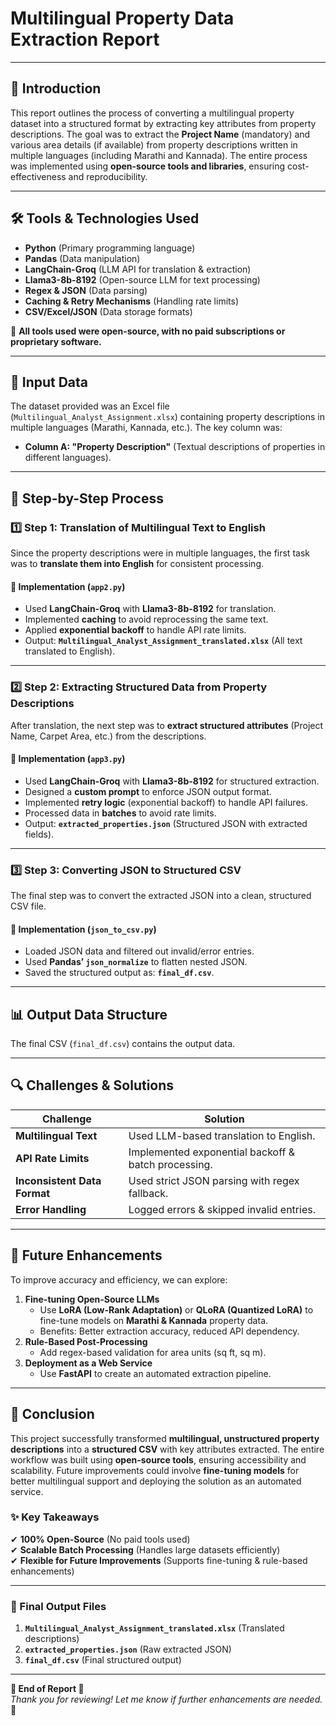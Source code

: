 # **Multilingual Property Data Extraction Report**

---

## **📌 Introduction**
This report outlines the process of converting a multilingual property dataset into a structured format by extracting key attributes from property descriptions. The goal was to extract the **Project Name** (mandatory) and various area details (if available) from property descriptions written in multiple languages (including Marathi and Kannada). The entire process was implemented using **open-source tools and libraries**, ensuring cost-effectiveness and reproducibility.

---

## **🛠 Tools & Technologies Used**
- **Python** (Primary programming language)
- **Pandas** (Data manipulation)
- **LangChain-Groq** (LLM API for translation & extraction)
- **Llama3-8b-8192** (Open-source LLM for text processing)
- **Regex & JSON** (Data parsing)
- **Caching & Retry Mechanisms** (Handling rate limits)
- **CSV/Excel/JSON** (Data storage formats)

🔹 **All tools used were open-source, with no paid subscriptions or proprietary software.**

---

## **📂 Input Data**
The dataset provided was an Excel file (`Multilingual_Analyst_Assignment.xlsx`) containing property descriptions in multiple languages (Marathi, Kannada, etc.). The key column was:
- **Column A: "Property Description"** (Textual descriptions of properties in different languages).

---

## **🚀 Step-by-Step Process**

### **1️⃣ Step 1: Translation of Multilingual Text to English**
Since the property descriptions were in multiple languages, the first task was to **translate them into English** for consistent processing.

#### **🔧 Implementation (`app2.py`)**  
- Used **LangChain-Groq** with **Llama3-8b-8192** for translation.
- Implemented **caching** to avoid reprocessing the same text.
- Applied **exponential backoff** to handle API rate limits.
- Output: **`Multilingual_Analyst_Assignment_translated.xlsx`** (All text translated to English).

---

### **2️⃣ Step 2: Extracting Structured Data from Property Descriptions**
After translation, the next step was to **extract structured attributes** (Project Name, Carpet Area, etc.) from the descriptions.

#### **🔧 Implementation (`app3.py`)**  
- Used **LangChain-Groq** with **Llama3-8b-8192** for structured extraction.
- Designed a **custom prompt** to enforce JSON output format.
- Implemented **retry logic** (exponential backoff) to handle API failures.
- Processed data in **batches** to avoid rate limits.
- Output: **`extracted_properties.json`** (Structured JSON with extracted fields).

---

### **3️⃣ Step 3: Converting JSON to Structured CSV**
The final step was to convert the extracted JSON into a clean, structured CSV file.

#### **🔧 Implementation (`json_to_csv.py`)**  
- Loaded JSON data and filtered out invalid/error entries.
- Used **Pandas’ `json_normalize`** to flatten nested JSON.
- Saved the structured output as: **`final_df.csv`**.

---

## **📊 Output Data Structure**
The final CSV (`final_df.csv`) contains the output data. 

---

## **🔍 Challenges & Solutions**
| **Challenge** | **Solution** |
|--------------|-------------|
| **Multilingual Text** | Used LLM-based translation to English. |
| **API Rate Limits** | Implemented exponential backoff & batch processing. |
| **Inconsistent Data Format** | Used strict JSON parsing with regex fallback. |
| **Error Handling** | Logged errors & skipped invalid entries. |

---

## **🚀 Future Enhancements**
To improve accuracy and efficiency, we can explore:
1. **Fine-tuning Open-Source LLMs**  
   - Use **LoRA (Low-Rank Adaptation)** or **QLoRA (Quantized LoRA)** to fine-tune models on **Marathi & Kannada** property data.
   - Benefits: Better extraction accuracy, reduced API dependency.
2. **Rule-Based Post-Processing**  
   - Add regex-based validation for area units (sq ft, sq m).
3. **Deployment as a Web Service**  
   - Use **FastAPI** to create an automated extraction pipeline.

---

## **🎯 Conclusion**
This project successfully transformed **multilingual, unstructured property descriptions** into a **structured CSV** with key attributes extracted. The entire workflow was built using **open-source tools**, ensuring accessibility and scalability. Future improvements could involve **fine-tuning models** for better multilingual support and deploying the solution as an automated service.

### **✨ Key Takeaways**
✔ **100% Open-Source** (No paid tools used)  
✔ **Scalable Batch Processing** (Handles large datasets efficiently)  
✔ **Flexible for Future Improvements** (Supports fine-tuning & rule-based enhancements)  

---

### **📌 Final Output Files**
1. **`Multilingual_Analyst_Assignment_translated.xlsx`** (Translated descriptions)  
2. **`extracted_properties.json`** (Raw extracted JSON)  
3. **`final_df.csv`** (Final structured output)  

---

**🔹 End of Report 🔹**  
*Thank you for reviewing! Let me know if further enhancements are needed.* 🚀

